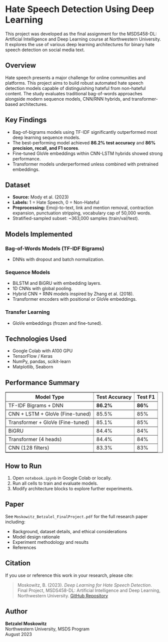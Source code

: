 <h1>Hate Speech Detection Using Deep Learning</h1>

  <p>
    This project was developed as the final assignment for the MSDS458-DL: Artificial Intelligence and Deep Learning course at Northwestern University.
    It explores the use of various deep learning architectures for binary hate speech detection on social media text.
  </p>

  <h2>Overview</h2>
  <p>
    Hate speech presents a major challenge for online communities and platforms.
    This project aims to build robust automated hate speech detection models capable of distinguishing hateful from non-hateful content.
    The study evaluates traditional bag-of-words approaches alongside modern sequence models, CNN/RNN hybrids, and transformer-based architectures.
  </p>

  <h2>Key Findings</h2>
  <ul>
    <li>Bag-of-bigrams models using TF-IDF significantly outperformed most deep learning sequence models.</li>
    <li>The best-performing model achieved <strong>86.2% test accuracy</strong> and <strong>86% precision, recall, and F1 scores</strong>.</li>
    <li>Fine-tuned GloVe embeddings within CNN-LSTM hybrids showed strong performance.</li>
    <li>Transformer models underperformed unless combined with pretrained embeddings.</li>
  </ul>

  <h2>Dataset</h2>
  <ul>
    <li><strong>Source:</strong> Mody et al. (2023)</li>
    <li><strong>Labels:</strong> 1 = Hate Speech, 0 = Non-Hateful</li>
    <li><strong>Preprocessing:</strong> Emoji-to-text, link and mention removal, contraction expansion, punctuation stripping, vocabulary cap of 50,000 words.</li>
    <li>Stratified-sampled subset: ~363,000 samples (train/val/test).</li>
  </ul>

  <h2>Models Implemented</h2>
  <h3>Bag-of-Words Models (TF-IDF Bigrams)</h3>
  <ul>
    <li>DNNs with dropout and batch normalization.</li>
  </ul>

  <h3>Sequence Models</h3>
  <ul>
    <li>BiLSTM and BiGRU with embedding layers.</li>
    <li>1D CNNs with global pooling.</li>
    <li>Hybrid CNN + RNN models inspired by Zhang et al. (2018).</li>
    <li>Transformer encoders with positional or GloVe embeddings.</li>
  </ul>

  <h3>Transfer Learning</h3>
  <ul>
    <li>GloVe embeddings (frozen and fine-tuned).</li>
  </ul>

  <h2>Technologies Used</h2>
  <ul>
    <li>Google Colab with A100 GPU</li>
    <li>TensorFlow / Keras</li>
    <li>NumPy, pandas, scikit-learn</li>
    <li>Matplotlib, Seaborn</li>
  </ul>

  <h2>Performance Summary</h2>
  <table border="1" cellspacing="0" cellpadding="4">
    <thead>
      <tr>
        <th>Model Type</th>
        <th>Test Accuracy</th>
        <th>Test F1</th>
      </tr>
    </thead>
    <tbody>
      <tr><td>TF-IDF Bigrams + DNN</td><td><strong>86.2%</strong></td><td><strong>86%</strong></td></tr>
      <tr><td>CNN + LSTM + GloVe (Fine-tuned)</td><td>85.5%</td><td>85%</td></tr>
      <tr><td>Transformer + GloVe (Fine-tuned)</td><td>85.1%</td><td>85%</td></tr>
      <tr><td>BiGRU</td><td>84.4%</td><td>84%</td></tr>
      <tr><td>Transformer (4 heads)</td><td>84.4%</td><td>84%</td></tr>
      <tr><td>CNN (128 filters)</td><td>83.3%</td><td>83%</td></tr>
    </tbody>
  </table>

  <h2>How to Run</h2>
  <ol>
    <li>Open <code>notebook.ipynb</code> in Google Colab or locally.</li>
    <li>Run all cells to train and evaluate models.</li>
    <li>Modify architecture blocks to explore further experiments.</li>
  </ol>

  <h2>Paper</h2>
  <p>
    See <code>Moskowitz_Betzalel_FinalProject.pdf</code> for the full research paper including:
    <ul>
      <li>Background, dataset details, and ethical considerations</li>
      <li>Model design rationale</li>
      <li>Experiment methodology and results</li>
      <li>References</li>
    </ul>
  </p>

  <h2>Citation</h2>
  <p>If you use or reference this work in your research, please cite:</p>
  <blockquote>
    Moskowitz, B. (2023). <i>Deep Learning for Hate Speech Detection</i>. Final Project, MSDS458-DL: Artificial Intelligence and Deep Learning, Northwestern University. <a href="https://github.com/betzmosk/Deep-Learning-MSDS-Course/tree/main/Final%20Project%20-%20Hate%20Speech%20Detector">GitHub Repository</a>
  </blockquote>

  <h2>Author</h2>
  <p>
    <strong>Betzalel Moskowitz</strong><br>
    Northwestern University, MSDS Program<br>
    August 2023
  </p>
